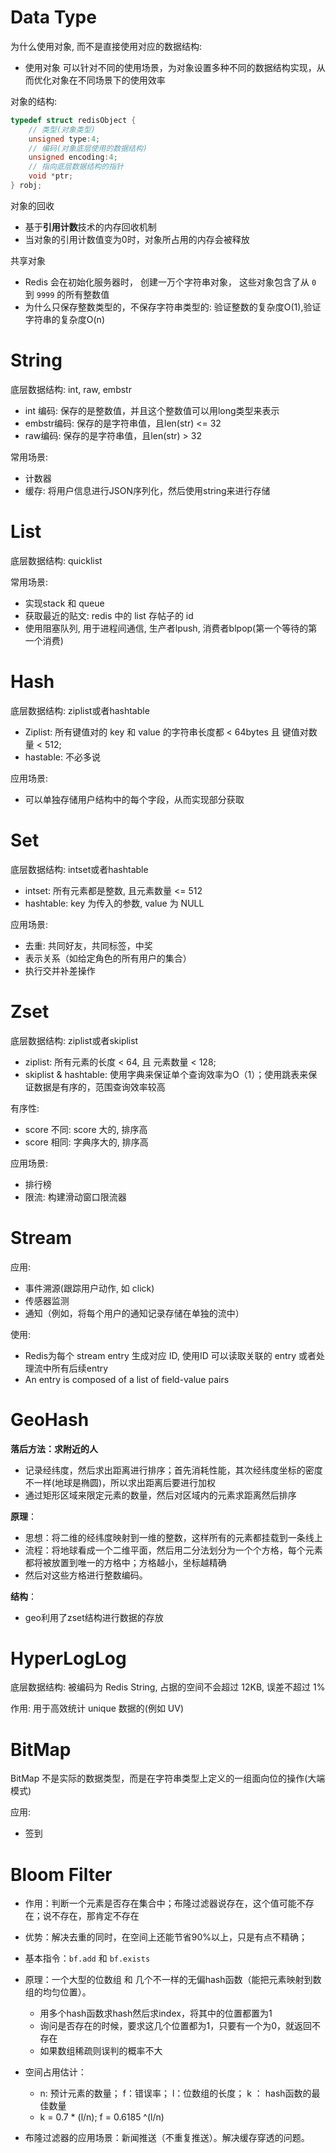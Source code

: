 # Data Type

为什么使用对象, 而不是直接使用对应的数据结构: 

- 使用对象 可以针对不同的使用场景，为对象设置多种不同的数据结构实现，从而优化对象在不同场景下的使用效率

对象的结构:

```c
typedef struct redisObject {
    // 类型(对象类型)
    unsigned type:4;
    // 编码(对象底层使用的数据结构)
    unsigned encoding:4;
    // 指向底层数据结构的指针
    void *ptr;    
} robj;
```

对象的回收

- 基于**引用计数**技术的内存回收机制
- 当对象的引用计数值变为0时，对象所占用的内存会被释放

共享对象

- Redis 会在初始化服务器时， 创建一万个字符串对象， 这些对象包含了从 `0` 到 `9999` 的所有整数值
- 为什么只保存整数类型的，不保存字符串类型的: 验证整数的复杂度O(1),验证字符串的复杂度O(n)

# String

底层数据结构: int, raw, embstr

- int 编码: 保存的是整数值，并且这个整数值可以用long类型来表示
- embstr编码: 保存的是字符串值，且len(str) <= 32
- raw编码: 保存的是字符串值，且len(str) > 32

常用场景: 

- 计数器
- 缓存: 将用户信息进行JSON序列化，然后使用string来进行存储



# List

底层数据结构: quicklist

常用场景: 

- 实现stack 和 queue
- 获取最近的贴文: redis 中的 list 存帖子的 id
- 使用阻塞队列, 用于进程间通信, 生产者lpush, 消费者blpop(第一个等待的第一个消费)

# Hash

底层数据结构: ziplist或者hashtable

- Ziplist: 所有键值对的 key 和 value 的字符串长度都 < 64bytes 且 键值对数量 < 512;
- hastable: 不必多说

应用场景: 

- 可以单独存储用户结构中的每个字段，从而实现部分获取

# Set

底层数据结构: intset或者hashtable

- intset: 所有元素都是整数, 且元素数量 <= 512
- hashtable: key 为传入的参数, value 为 NULL

应用场景: 

- 去重: 共同好友，共同标签，中奖
- 表示关系（如给定角色的所有用户的集合）
- 执行交并补差操作





# Zset

底层数据结构: ziplist或者skiplist

- ziplist: 所有元素的长度 < 64, 且 元素数量 < 128; 
- skiplist & hashtable: 使用字典来保证单个查询效率为O（1）；使用跳表来保证数据是有序的，范围查询效率较高

有序性: 

- score 不同: score 大的, 排序高
- score 相同: 字典序大的, 排序高

应用场景: 

- 排行榜
- 限流: 构建滑动窗口限流器

# Stream

应用:

- 事件溯源(跟踪用户动作, 如 click)
- 传感器监测
- 通知（例如，将每个用户的通知记录存储在单独的流中）

使用:

- Redis为每个 stream entry 生成对应 ID, 使用ID 可以读取关联的 entry 或者处理流中所有后续entry
- An entry is composed of a list of field-value pairs







# GeoHash

**落后方法：求附近的人**

- 记录经纬度，然后求出距离进行排序；首先消耗性能，其次经纬度坐标的密度不一样(地球是椭圆)，所以求出距离后要进行加权
- 通过矩形区域来限定元素的数量，然后对区域内的元素求距离然后排序

**原理**：

- 思想：将二维的经纬度映射到一维的整数，这样所有的元素都挂载到一条线上
- 流程：将地球看成一个二维平面，然后用二分法划分为一个个方格，每个元素都将被放置到唯一的方格中；方格越小，坐标越精确
- 然后对这些方格进行整数编码。

**结构**：

- geo利用了zset结构进行数据的存放

# HyperLogLog

底层数据结构: 被编码为 Redis String, 占据的空间不会超过 12KB, 误差不超过 1%

作用: 用于高效统计 unique 数据的(例如 UV)

# BitMap

BitMap 不是实际的数据类型，而是在字符串类型上定义的一组面向位的操作(大端模式)

应用: 

- 签到



# Bloom Filter

- 作用：判断一个元素是否存在集合中；布隆过滤器说存在，这个值可能不存在；说不存在，那肯定不存在
- 优势：解决去重的同时，在空间上还能节省90%以上，只是有点不精确；
- 基本指令：`bf.add` 和 `bf.exists`
- 原理：一个大型的位数组 和 几个不一样的无偏hash函数（能把元素映射到数组的均匀位置）。
  - 用多个hash函数求hash然后求index，将其中的位置都置为1
  - 询问是否存在的时候，要求这几个位置都为1，只要有一个为0，就返回不存在
  - 如果数组稀疏则误判的概率不大
- 空间占用估计：
  - n: 预计元素的数量； f：错误率； l：位数组的长度； k ： hash函数的最佳数量
  - k = 0.7 * (l/n);   f = 0.6185 ^(l/n)

- 布隆过滤器的应用场景：新闻推送（不重复推送）。解决缓存穿透的问题。
